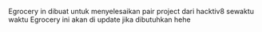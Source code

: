 Egrocery in dibuat untuk menyelesaikan pair project dari hacktiv8
sewaktu waktu Egrocery ini akan di update jika dibutuhkan hehe 
